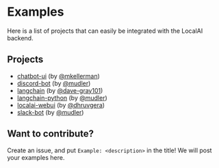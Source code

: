 # Examples

Here is a list of projects that can easily be integrated with the LocalAI backend. 

## Projects

- [chatbot-ui](https://github.com/go-skynet/LocalAI/tree/master/examples/chatbot-ui/) (by [@mkellerman](https://github.com/mkellerman))
- [discord-bot](https://github.com/go-skynet/LocalAI/tree/master/examples/discord-bot/) (by [@mudler](https://github.com/mudler))
- [langchain](https://github.com/go-skynet/LocalAI/tree/master/examples/langchain/) (by [@dave-gray101](https://github.com/dave-gray101))
- [langchain-python](https://github.com/go-skynet/LocalAI/tree/master/examples/langchain-python/) (by [@mudler](https://github.com/mudler))
- [localai-webui](https://github.com/go-skynet/LocalAI/tree/master/examples/localai-webui/) (by [@dhruvgera](https://github.com/dhruvgera))
- [slack-bot](https://github.com/go-skynet/LocalAI/tree/master/examples/slack-bot/) (by [@mudler](https://github.com/mudler))

## Want to contribute?

Create an issue, and put `Example: <description>` in the title! We will post your examples here.
